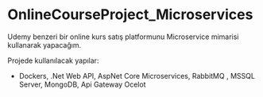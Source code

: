 # OnlineCourseProject_Microservices
 Udemy benzeri bir online kurs satış platformunu Microservice mimarisi kullanarak yapacağım.
 
 Projede kullanılacak yapılar:
 - Dockers, .Net Web API, AspNet Core Microservices, RabbitMQ , MSSQL Server, MongoDB, Api Gateway Ocelot
